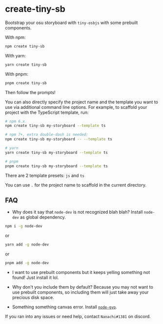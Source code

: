 # create-tiny-sb
Bootstrap your osu storyboard with `tiny-osbjs` with some prebuilt components.

With npm:
```bash
npm create tiny-sb
```

With yarn:
```bash
yarn create tiny-sb
```

With pnpm:
```bash
pnpm create tiny-sb
```
Then follow the prompts!

You can also directly specify the project name and the template you want to use via additional command line options. For example, to scaffold your project with the TypeScript template, run:
```bash
# npm 6.x
npm create tiny-sb my-storyboard --template ts

# npm 7+, extra double-dash is needed:
npm create tiny-sb my-storyboard -- --template ts

# yarn
yarn create tiny-sb my-storyboard --template ts

# pnpm
pnpm create tiny-sb my-storyboard --template ts
```
There are 2 template presets: `js` and `ts`

You can use `.` for the project name to scaffold in the current directory.

## FAQ
- Why does it say that `node-dev` is not recognized blah blah?
Install `node-dev` as global dependency. 
```bash
npm i -g node-dev
```
or
```bash
yarn add -g node-dev
```
or
```bash
pnpm add -g node-dev
```

- I want to use prebuilt components but it keeps yelling something not found!
Just install it lol.

- Why don't you include them by default?
Because you may not want to use prebuilt components, so including them will just take away your precious disk space.

- Something something canvas error.
Install [`node-gyp`](https://github.com/nodejs/node-gyp#installation).

If you ran into any issues or need help, contact `Nanachi#1381` on discord.
